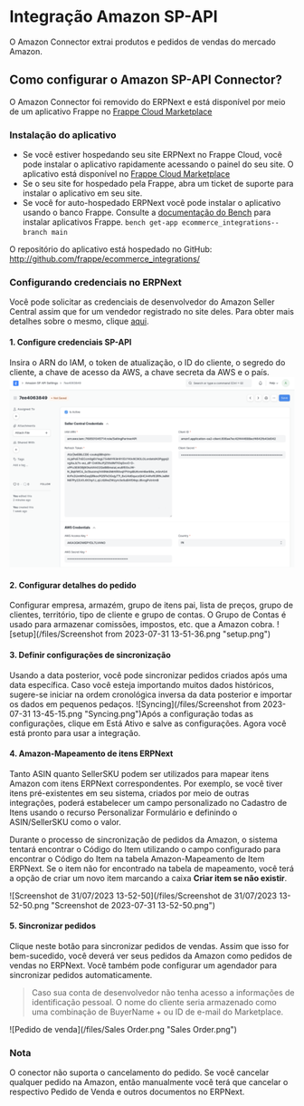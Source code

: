# Integração Amazon SP-API



O Amazon Connector extrai produtos e pedidos de vendas do mercado Amazon.

## Como configurar o Amazon SP-API Connector?

O Amazon Connector foi removido do ERPNext e está disponível por meio de um aplicativo Frappe no [Frappe Cloud Marketplace](https://frappecloud.com/marketplace/apps/ecommerce_integrations)

 ### Instalação do aplicativo

* Se você estiver hospedando seu site ERPNext no Frappe Cloud, você pode instalar o aplicativo rapidamente acessando o painel do seu site. O aplicativo está disponível no [Frappe Cloud Marketplace](https://frappecloud.com/marketplace/apps/ecommerce_integrations)
* Se o seu site for hospedado pela Frappe, abra um ticket de suporte para instalar o aplicativo em seu site.
* Se você for auto-hospedado ERPNext você pode instalar o aplicativo usando o banco Frappe. Consulte a [documentação do Bench](https://frappeframework.com/docs/user/en/bench/frappe-commands#app-installation) para instalar aplicativos Frappe. `bench get-app ecommerce_integrations--branch main`

O repositório do aplicativo está hospedado no GitHub: <http://github.com/frappe/ecommerce_integrations/>

### Configurando credenciais no ERPNext

Você pode solicitar as credenciais de desenvolvedor do Amazon Seller Central assim que for um vendedor registrado no site deles. Para obter mais detalhes sobre o mesmo, clique [aqui](https://developer.amazonservices.com/).

####  1. Configure credenciais SP-API

Insira o ARN do IAM, o token de atualização, o ID do cliente, o segredo do cliente, a chave de acesso da AWS, a chave secreta da AWS e o país. ![Credentials](/files/Credentials.png "Credentials.png")  
  
 

#### 2. Configurar detalhes do pedido

Configurar empresa, armazém, grupo de itens pai, lista de preços, grupo de clientes, território, tipo de cliente e grupo de contas. O Grupo de Contas é usado para armazenar comissões, impostos, etc. que a Amazon cobra. ![setup](/files/Screenshot from 2023-07-31 13-51-36.png "setup.png")  
  


#### 3. Definir configurações de sincronização

Usando a data posterior, você pode sincronizar pedidos criados após uma data específica. Caso você esteja importando muitos dados históricos, sugere-se iniciar na ordem cronológica inversa da data posterior e importar os dados em pequenos pedaços. ![Syncing](/files/Screenshot from 2023-07-31 13-45-15.png "Syncing.png")Após a configuração todas as configurações, clique em Está Ativo e salve as configurações. Agora você está pronto para usar a integração.

#### 4. Amazon-Mapeamento de itens ERPNext

Tanto ASIN quanto SellerSKU podem ser utilizados para mapear itens Amazon com itens ERPNext correspondentes. Por exemplo, se você tiver itens pré-existentes em seu sistema, criados por meio de outras integrações, poderá estabelecer um campo personalizado no Cadastro de Itens usando o recurso Personalizar Formulário e definindo o ASIN/SellerSKU como o valor.

Durante o processo de sincronização de pedidos da Amazon, o sistema tentará encontrar o Código do Item utilizando o campo configurado para encontrar o Código do Item na tabela Amazon-Mapeamento de Item ERPNext. Se o item não for encontrado na tabela de mapeamento, você terá a opção de criar um novo item marcando a caixa **Criar item se não existir**.

![Screenshot de 31/07/2023 13-52-50](/files/Screenshot de 31/07/2023 13-52-50.png "Screenshot de 2023-07-31 13-52-50.png")![]()  


#### 5. Sincronizar pedidos

Clique neste botão para sincronizar pedidos de vendas. Assim que isso for bem-sucedido, você deverá ver seus pedidos da Amazon como pedidos de vendas no ERPNext. Você também pode configurar um agendador para sincronizar pedidos automaticamente.


> Caso sua conta de desenvolvedor não tenha acesso a informações de identificação pessoal. O nome do cliente seria armazenado como uma combinação de BuyerName +  ou ID de e-mail do Marketplace.
> 
> 

![Pedido de venda](/files/Sales Order.png "Sales Order.png")  
  


### Nota

O conector não suporta o cancelamento do pedido. Se você cancelar qualquer pedido na Amazon, então manualmente você terá que cancelar o respectivo Pedido de Venda e outros documentos no ERPNext.



